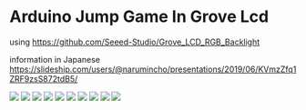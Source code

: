 # Arduino Jump Game In Grove Lcd

using https://github.com/Seeed-Studio/Grove_LCD_RGB_Backlight

information in Japanese https://slideship.com/users/@narumincho/presentations/2019/06/KVmzZfq1ZRF9zsS872tdB5/

![](https://user-images.githubusercontent.com/16481886/66654791-f2c77f00-ec75-11e9-91d2-f2ab54d53f41.jpg)
![](https://user-images.githubusercontent.com/16481886/66654792-f3601580-ec75-11e9-8168-76cbeb7ebe1a.jpg)
![](https://user-images.githubusercontent.com/16481886/66654793-f3601580-ec75-11e9-806f-a044b8b83274.jpg)
![](https://user-images.githubusercontent.com/16481886/66654794-f3601580-ec75-11e9-9ac6-6caa4302b410.jpg)
![](https://user-images.githubusercontent.com/16481886/66654795-f3601580-ec75-11e9-9e7c-b65c735e6135.jpg)
![](https://user-images.githubusercontent.com/16481886/66654796-f3f8ac00-ec75-11e9-881c-b29efb9a7a1b.jpg)
![](https://user-images.githubusercontent.com/16481886/66654797-f3f8ac00-ec75-11e9-88ac-1cd2d5bf4c67.jpg)
![](https://user-images.githubusercontent.com/16481886/66654798-f3f8ac00-ec75-11e9-8890-31dc3045fe0d.jpg)
![](https://user-images.githubusercontent.com/16481886/66654800-f3f8ac00-ec75-11e9-9ca6-687bbf9ee8c8.jpg)
![](https://user-images.githubusercontent.com/16481886/66654803-f4914280-ec75-11e9-9eeb-083ade4fb311.jpg)
